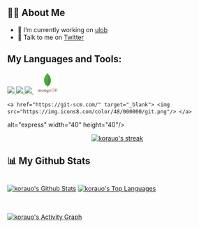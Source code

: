 ## 🙋‍♂️ About Me

- 🔭 I’m currently working on <a href="https://github.com/korauo/ulob">ulob</a>
- 💌 Talk to me on <a href="https://www.twitter.com/korauo">Twitter</a>

## My Languages and Tools:
<p align="left"> 
    <a href="https://developer.mozilla.org/en-US/docs/Web/JavaScript" target="_blank"> <img src="https://img.icons8.com/color/48/000000/javascript.png"/> </a>
    <a href="https://discord.js.org/t" target="_blank"> <img src="https://discordjs.guide/meta-image.png"/> </a> 
    <a style="padding-right:8px;" href="https://nodejs.org" target="_blank"> <img src="https://img.icons8.com/color/48/000000/nodejs.png"/> </a> 
    <a href="https://www.mongodb.com/" target="_blank"> <img src="https://raw.githubusercontent.com/devicons/devicon/master/icons/mongodb/mongodb-original-wordmark.svg" alt="mongodb" width="48" height="48"/> </a>
    
    <a href="https://git-scm.com/" target="_blank"> <img src="https://img.icons8.com/color/48/000000/git.png"/> </a> 
alt="express" width="40" height="40"/> </a>
</p>
  
<p align="center">
    <a href="https://github.com/SubhamRaoniar28/github-readme-streak-stats">
        <img title="🔥 Get streak stats for your profile at git.io/streak-stats" alt="korauo's streak" src="https://github-readme-streak-stats.herokuapp.com/?user=korauo&theme=black-ice&hide_border=true&stroke=0000&background=060A0CD0"/>
    </a>
</p>

  
## 📊 My Github Stats

  <br/>
    <a href="https://github.com/SubhamRaoniar28/github-readme-stats"><img alt="korauo's Github Stats" src="https://github-readme-stats.vercel.app/api?username=korauo&show_icons=true&count_private=true&theme=react&hide_border=true&bg_color=0D1117" /></a>
  <a href="https://github.com/SubhamRaoniar28/github-readme-stats"><img alt="korauo's Top Languages" src="https://github-readme-stats.vercel.app/api/top-langs/?username=korauo&langs_count=8&count_private=true&layout=compact&theme=react&hide_border=true&bg_color=0D1117" /></a>
  <br/>
 


<br/>
<br/>

<a href="https://github.com/SubhamRaoniar28/github-readme-activity-graph"><img alt="korauo's Activity Graph" src="https://activity-graph.herokuapp.com/graph?username=korauo&bg_color=0D1117&color=5BCDEC&line=5BCDEC&point=FFFFFF&hide_border=true" /></a>

<br/>
<br/>
 
  

